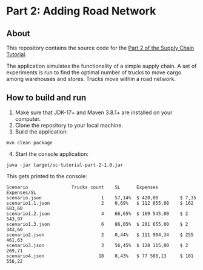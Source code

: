 # Part 2: Adding Road Network

## About
This repository contains the source code for the [Part 2 of the Supply Chain Tutorial](https://platform.amalgamasimulation.com/amalgama/SupplyChainTutorial/sc_tutorial_part_2.html).

The application simulates the functionality of a simple supply chain.
A set of experiments is run to find the optimal number of trucks to move cargo among warehouses and stores.
Trucks move within a road network.

## How to build and run

1. Make sure that JDK-17+ and Maven 3.8.1+ are installed on your computer.
1. Clone the repository to your local machine.
1. Build the application: 

```
mvn clean package
```

4. Start the console application: 

```
java -jar target/sc-tutorial-part-2-1.0.jar
```

This gets printed to the console:

```
Scenario                Trucks count    SL      Expenses        Expenses/SL  
scenario.json                      1    57,14%  $ 420,00        $ 7,35
scenario1.1.json                   2    0,69%   $ 112 055,08    $ 162 683,60  
scenario1.2.json                   4    66,65%  $ 169 545,00    $ 2 543,97  
scenario1.3.json                   6    86,05%  $ 201 655,00    $ 2 343,60  
scenario2.json                     2    0,44%   $ 111 904,34    $ 255 461,63  
scenario3.json                     3    56,45%  $ 128 115,00    $ 2 269,71  
scenario4.json                    18    0,43%   $ 77 588,13     $ 181 556,22  
```
